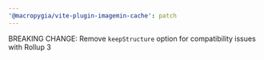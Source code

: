 ```yaml
---
'@macropygia/vite-plugin-imagemin-cache': patch
---
```


BREAKING CHANGE: Remove `keepStructure` option for compatibility issues with Rollup 3
